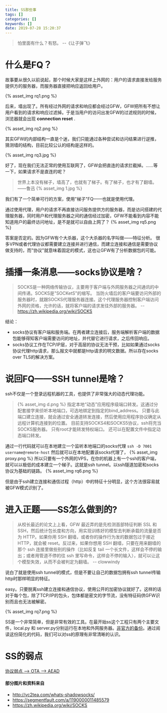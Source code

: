 ```yaml
---
title: SS那些事
tags: []
categories: []
keywords: []
date: 2019-07-28 15:20:37
---
```

> 怕里面有什么？有怒。
> --《让子弹飞》
<!--more-->
# 什么是FQ？
故事要从很久以前说起，那个时候大家是这样上外网的：用户的请求直接发给服务提供方的服务器，而服务器直接把响应返回给用户。

{% asset_img rq1.png %}

后来，墙出现了。所有经过外网的请求和响应都会经过GFW，GFW把所有不想让用户看到的请求和响应过滤掉。于是当用户的访问出发GFW的过滤规则的时候，浏览器就会出现 **connection reset** .

{% asset_img rq2.png %}

其实GFW的内部结构一直是个迷，我们只能通过各种尝试和访问结果进行逆推，猜测墙的结构，目前比较公认的结构是这样的。

{% asset_img rq3.jpg %}

好了，现在我们无法正常的使用互联网了，GFW会把直连的请求拦截掉。……等一下，如果请求不是直连的呢？

>世界上本没有梯子，墙高了，也就有了梯子。有了梯子，也才有了翻墙。
>——鲁迅
>{% asset_img 1.jpg %}

我们有了一个简单可行的方案，使用"梯子"FQ——也就是使用代理。

通过使用代理，用户的请求不再直接访问服务提供方的服务器，而是访问搭建的代理服务器，同时用户和代理服务器之间的通信经过加密，GFW不能看到内容不能知道用户的最终访问地址，是不是就可以自由上网了？
{% asset_img rq5.png %}

答案是否定的。因为GFW有个大杀器，这个大杀器的名字叫做——特征分析。
很多VPN或者代理协议都需要建立连接并进行通信，而建立连接和通信是需要协议做支持的，而"协议"就意味着固定的模式，这也让GFW有了分析数据包的可能。

# 插播一条消息——socks协议是啥？
>SOCKS是一种网络传输协议，主要用于客户端与外网服务器之间通讯的中间传递。SOCKS是"SOCKetS"的缩写。
>当防火墙后的客户端要访问外部的服务器时，就跟SOCKS代理服务器连接。这个代理服务器控制客户端访问外网的资格，允许的话，就将客户端的请求发往外部的服务器。
>-- https://zh.wikipedia.org/wiki/SOCKS

结论：
+ socks协议有客户端和服务端。在两者建立连接后，服务端解析客户端的数据包能够得知客户端需要访问的地址，并代替它进行请求，之后传回响应。
+ socks协议工作在TCP/IP层，对于高层的协议无法干预，比如如果通过socks协议代理http请求，那么报文中就都是http请求的明文数据。所以存在socks over TLS的解决方案。

# 说回FQ——SSH tunnel是啥？
ssh不仅是一个登录远程机器的工具，也提供了非常强大的动态代理功能。

>{% asset_img d.png %}
>指定本地“动态”应用程序级端口转发。这通过分配套接字来侦听本地端口，可选地绑定到指定的bind_address。 只要与此端口建立连接，就会通过安全通道转发连接，然后使用应用程序协议确定从远程计算机连接到的位置。 目前支持SOCKS4和SOCKS5协议，ssh将充当SOCKS服务器。 只有root才能转发特权端口。 还可以在配置文件中指定动态端口转发。

通过一行代码就可以在本地建立一个监听本地端口的socks代理
``
ssh -D 7001 username@remote-host
``
然后就可以在本地配置该socks代理了，
{% asset_img proxy.png %}
所以只要有一个外网的VPS，在你的机器上有一个ssh的客户端，就可以以极低的成本建立一个梯子。这就是ssh tunnel。以ssh隧道加密和socks协议为基础的链路。
{% asset_img rq6.png %}

但是由于ssh建立连接和通信过程（http）中的特征十分明显，这个方法很容易就被GFW模式识别了。

# 进入正题——SS怎么做到的?
>从校长最近的论文上上看，GFW 最近弄的是先检测首部特征判断 SSL 和 SSH，然后统计包长度和方向，用实现训练好的模型去判断承载的流量是否为 HTTP。如果你用 SSH 翻墙，或者你的操作行为发的数据包过于接近 HTTP，就会被 reset。反过来，如果你想用 SSH 翻墙，只要在用来翻墙的那个 ssh 连接里做些别的操作（比如反复 tail 一个长文件，这样会不停的输出；或者用管道不停的往 ssh 里写命令，这样会不停的输入），就可以让这个模型失效，从而不会被判定为翻墙。
> -- clowwindy

说白了就是使用ssh tunnel的模式，但是不要让自己的数据包拥有ssh tunnel传输http时那样明显的特征。

easy。只要脱离ssh建立连接和通信协议，使用公开的加密协议就好了。这样的话对于每个包，除了TCP/IP的包头，包体都是密文的字节流，没有特征码供GFW识别而且也无法被解密。

{% asset_img rq7.png %}

SS是一个非常简单，但是非常有效的工具。在最开始ss这个工程只有两个主要文件，local.py 和 server.py分别运行在本地和外网服务器。[非官方的备份](https://github.com/YvesChan/shadowsocks)。通过阅读这份简化的代码，我们可以对ss的原理有非常清晰的认识。

# SS的弱点
[协议弱点 --> OTA --> AEAD](https://blessing.studio/why-do-shadowsocks-deprecate-ota/)


#### 部分图片和资料来自
+ http://vc2tea.com/whats-shadowsocks/
+ https://segmentfault.com/a/1190000011485579
+ https://zh.wikipedia.org/wiki/SOCKS